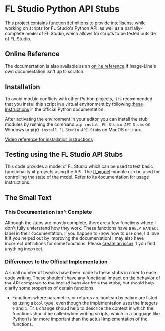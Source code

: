 # FL Studio Python API Stubs

This project contains function definitions to provide intellisense while
working on scripts for FL Studio's Python API, as well as a partially-complete
model of FL Studio, which allows for scripts to be tested outside of FL Studio.

## Online Reference

The documentation is also available as an
[online reference](https://miguelguthridge.github.io/FL-Studio-API-Docs) if
Image-Line's own documentation isn't up to scratch.

## Installation

To avoid module conflicts with other Python projects, it is recommended that
you install this script in a virtual environment by following
[these instructions](https://docs.python.org/3/library/venv.html) in the
official Python documentation.

After activating the environment in your editor, you can install the stub
modules by running the command `pip install FL-Studio-API-Stubs` on Windows or
`pip3 install FL-Studio-API-Stubs` on MacOS or Linux.

[Video reference for installation instructions](https://youtu.be/6_KdXJIfeoI)

## Testing using the FL Studio API Stubs

This code provides a model of FL Studio which can be used to test basic
functionality of projects using the API. The [fl_model](./src/fl_model/) module can be used for
controlling the state of the model. Refer to its documentation for usage
instructions.

## The Small Text

### This Documentation isn't Complete

Although the stubs are mostly complete, there are a few functions where I don't
fully understand how they work. These functions have a `HELP WANTED:` label in
their documentation. If you happen to know how to use one, I'd love it if you
helped out by improving the documentation! I may also have incorrect
definitions for some functions. Please
[create an issue](https://github.com/MiguelGuthridge/FL-Studio-API-Stubs/issues/new)
if you find anything incorrect.

### Differences to the Official Implementation

A small number of tweaks have been made to these stubs in order to ease code
writing. These shouldn't have any functional impact on the behavior of the API
compared to the implied behavior from the stubs, but should help clarify some
properties of certain functions.

* Functions where parameters or returns are boolean by nature are listed as
  using a `bool` type, even though the implementation uses the integers `0` and
  `1`. This change should help to describe the context in which the functions
  should be called when writing scripts, which in a language like Python is far
  more important than the actual implementation of the functions.
